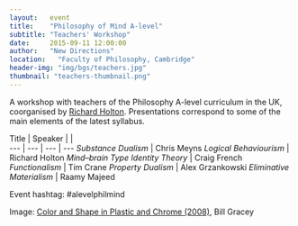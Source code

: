 ```yaml
---
layout:   event
title:    "Philosophy of Mind A-level"
subtitle: "Teachers' Workshop"
date:     2015-09-11 12:00:00
author:   "New Directions"
location:	"Faculty of Philosophy, Cambridge"
header-img: "img/bgs/teachers.jpg"
thumbnail: "teachers-thumbnail.png"
---
```


A workshop with teachers of the Philosophy A-level curriculum in the UK, coorganised by <a href="http://people.ds.cam.ac.uk/rjh221/" target ="_blank">Richard Holton</a>. Presentations correspond to some of the main elements of the latest syllabus.


Title | Speaker |   |  
--- | --- | --- | ---
*Substance Dualism* | Chris Meyns
*Logical Behaviourism* | Richard Holton
*Mind–brain Type Identity Theory* | Craig French
*Functionalism* | Tim Crane
*Property Dualism* | Alex Grzankowski 
*Eliminative Materialism* | Raamy Majeed

Event hashtag: #alevelphilmind

<span class="caption text-muted">Image: 
<a href="https://www.flickr.com/photos/9422878@N08/3081880768/in/photolist-5GkrMj-6vrSsm-KXue3-4EtP8F-7xaHU3-75xoQQ-4fMjUy-GdZLX-794hGE-cVP6R-3eMUto-76mPVs-zoHfdd-79V8d4-9wBV4g-9dnLFK-bA4ijV-78ZB8n-a7ZGGd-5uwouD-4YAPMw-51bjr-4GVqyv-8nKaYb-a5ZkaU-7Hx4dB-q2PtYc-9eoGN1-77ioG2-5Zztd5-54VSQQ-2crwN-8eu4XU-4PdrRb-9aXpaS-6o8pwT-jAAwuC-7v9miT-9eoGuC-ksNbHZ-2RN1dJ-4wg2x2-7AKMsJ-nvipJh-8MkZjg-nZKUs9-8oCwRk-78ZpS8-35W7U1-27TWfq" target="_blank">Color and Shape in Plastic and Chrome (2008)</a>, Bill Gracey</span>
